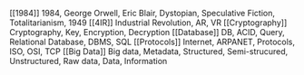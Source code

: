 [[1984]] 1984, George Orwell, Eric Blair, Dystopian, Speculative Fiction, Totalitarianism, 1949
[[4IR]] Industrial Revolution, AR, VR
[[Cryptography]] Cryptography, Key, Encryption, Decryption
[[Database]] DB, ACID, Query, Relational Database, DBMS, SQL
[[Protocols]] Internet, ARPANET, Protocols, ISO, OSI, TCP
[[Big Data]] Big data, Metadata, Structured, Semi-strucured, Unstructured, Raw data, Data, Information